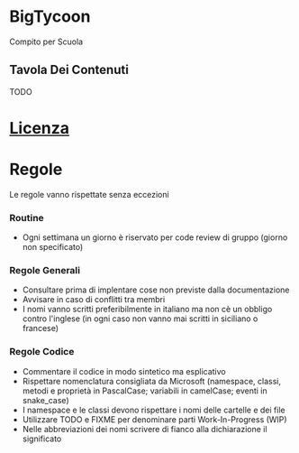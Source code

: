 # BigTycoon
Compito per Scuola

## Tavola Dei Contenuti
TODO

# [Licenza](https://github.com/Men-Who-Sold-The-World/BigTycoon/blob/main/LICENSE)

# Regole
Le regole vanno rispettate senza eccezioni
### Routine
- Ogni settimana un giorno è riservato per code review di gruppo (giorno non specificato)
### Regole Generali
- Consultare prima di implentare cose non previste dalla documentazione
- Avvisare in caso di conflitti tra membri
- I nomi vanno scritti preferibilmente in italiano ma non cè un obbligo contro l'inglese (in ogni caso non vanno mai scritti in siciliano o francese)
### Regole Codice
- Commentare il codice in modo sintetico ma esplicativo
- Rispettare nomenclatura consigliata da Microsoft (namespace, classi, metodi e proprietà in PascalCase; variabili in camelCase; eventi in snake_case)
- I namespace e le classi devono rispettare i nomi delle cartelle e dei file
- Utilizzare TODO e FIXME per denominare parti Work-In-Progress (WIP)
- Nelle abbreviazioni dei nomi scrivere di fianco alla dichiarazione il significato
